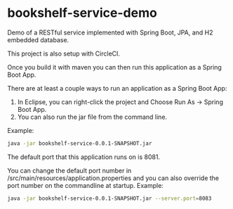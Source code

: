 # bookshelf-service-demo
Demo of a RESTful service implemented with Spring Boot, JPA, and H2 embedded database.

This project is also setup with CircleCI.

Once you build it with maven you can then run this application as a Spring Boot App.

There are at least a couple ways to run an application as a Spring Boot App:

1. In Eclipse, you can right-click the project and Choose Run As -> Spring Boot App.
2. You can also run the jar file from the command line.

Example:
```sh
java -jar bookshelf-service-0.0.1-SNAPSHOT.jar
```

The default port that this application runs on is 8081.

You can change the default port number in /src/main/resources/application.properties and you can also override the port number on the commandline at startup.  Example:

```sh
java -jar bookshelf-service-0.0.1-SNAPSHOT.jar --server.port=8083
```

